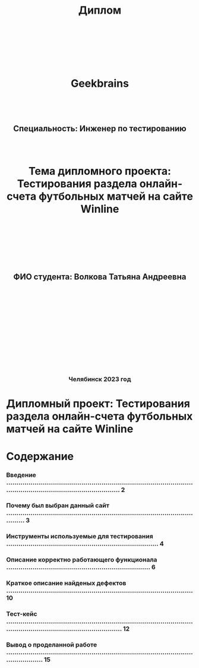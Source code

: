 <h1 align="center"> Диплом

&ensp;

&ensp;

<h1 align="center"> Geekbrains

&ensp;

<h2 align="center"> Специальность: Инженер по тестированию

&ensp;

<h1 align="center"> Тема дипломного проекта: Тестирования раздела онлайн-счета футбольных матчей на сайте Winline

&ensp;

&ensp;

<h2 align="center"> ФИО студента: Волкова Татьяна Андреевна

&ensp;

&ensp;

&ensp;

&ensp;

&ensp;

<h3 align="center"> Челябинск 2023 год

# Дипломный проект: Тестирования раздела онлайн-счета футбольных матчей на сайте Winline

# Содержание

### Введение .................................................................................................................................................... 2
### Почему был выбран данный сайт ..................................................................................................... 3
### Инструменты используемые для тестирования ........................................................................... 4
### Описание корректно работающего функционала ....................................................................... 6
### Краткое описание найденых дефектов ............................................................................................ 10
### Тест-кейс ..................................................................................................................................................... 12
### Вывод о проделанной работе .............................................................................................................. 15
